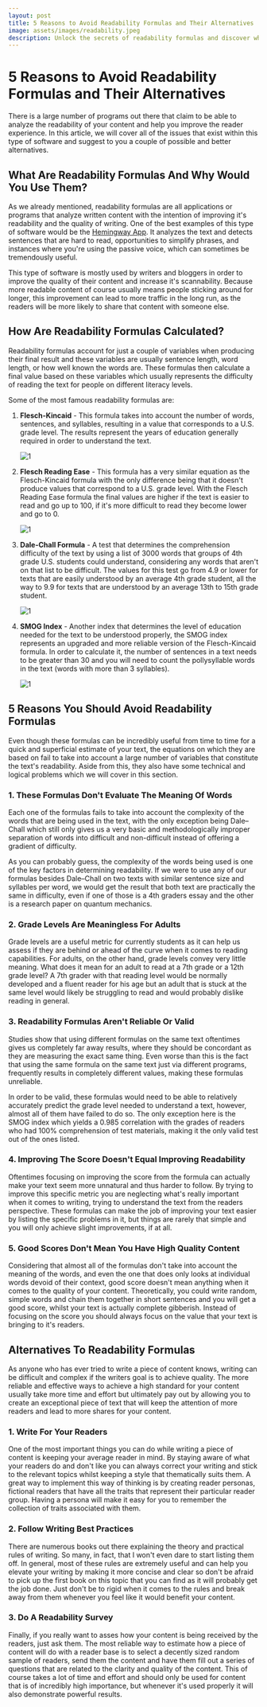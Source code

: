 ```yaml
---
layout: post
title: 5 Reasons to Avoid Readability Formulas and Their Alternatives
image: assets/images/readability.jpeg
description: Unlock the secrets of readability formulas and discover why they might not be the best choice for improving your content. Learn about reliable alternatives in our expert-written article.
---
```


# 5 Reasons to Avoid Readability Formulas and Their Alternatives

There is a large number of programs out there that claim to be able to analyze the readability of your content and help you improve the reader experience. In this article, we will cover all of the issues that exist within this type of software and suggest to you a couple of possible and better alternatives.

## What Are Readability Formulas And Why Would You Use Them?

As we already mentioned, readability formulas are all applications or programs that analyze written content with the intention of improving it's readability and the quality of writing. One of the best examples of this type of software would be the [Hemingway App](https://hemingwayapp.com/). It analyzes the text and detects sentences that are hard to read, opportunities to simplify phrases, and instances where you're using the passive voice, which can sometimes be tremendously useful.

This type of software is mostly used by writers and bloggers in order to improve the quality of their content and increase it's scannability. Because more readable content of course usually means people sticking around for longer, this improvement can lead to more traffic in the long run, as the readers will be more likely to share that content with someone else.

## How Are Readability Formulas Calculated?

Readability formulas account for just a couple of variables when producing their final result and these variables are usually sentence length, word length, or how well known the words are. These formulas then calculate a final value based on these variables which usually represents the difficulty of reading the text for people on different literacy levels.

Some of the most famous readability formulas are:

1. **Flesch-Kincaid** - This formula takes into account the number of words, sentences, and syllables, resulting in a value that corresponds to a U.S. grade level. The results represent the years of education generally required in order to understand the text.

    ![1](https://wikimedia.org/api/rest_v1/media/math/render/svg/bd4916e193d2f96fa3b74ee258aaa6fe242e110e)

2. **Flesch Reading Ease** - This formula has a very similar equation as the Flesch-Kincaid formula with the only difference being that it doesn't produce values that correspond to a U.S. grade level. With the Flesch Reading Ease formula the final values are higher if the text is easier to read and go up to 100, if it's more difficult to read they become lower and go to 0.

    ![1](https://wikimedia.org/api/rest_v1/media/math/render/svg/8e68f5fc959d052d1123b85758065afecc4150c3)

3. **Dale-Chall Formula** - A test that determines the comprehension difficulty of the text by using a list of 3000 words that groups of 4th grade U.S. students could understand, considering any words that aren't on that list to be difficult. The values for this test go from 4.9 or lower for texts that are easily understood by an average 4th grade student, all the way to 9.9 for texts that are understood by an average 13th to 15th grade student.

    ![1](https://wikimedia.org/api/rest_v1/media/math/render/svg/0541f1e629f0c06796c5a5babb3fac8d100a858c)

4. **SMOG Index** - Another index that determines the level of education needed for the text to be understood properly, the SMOG index represents an upgraded and more reliable version of the Flesch-Kincaid formula. In order to calculate it, the number of sentences in a text needs to be greater than 30 and you will need to count the pollysyllable words in the text (words with more than 3 syllables).

    ![1](https://wikimedia.org/api/rest_v1/media/math/render/svg/da193073ce4254e54b077fbf56e418b14b50b9cd)

## 5 Reasons You Should Avoid Readability Formulas

Even though these formulas can be incredibly useful from time to time for a quick and superficial estimate of your text, the equations on which they are based on fail to take into account a large number of variables that constitute the text's readability. Aside from this, they also have some technical and logical problems which we will cover in this section. 

### 1. These Formulas Don't Evaluate The Meaning Of Words

Each one of the formulas fails to take into account the complexity of the words that are being used in the text, with the only exception being Dale–Chall which still only gives us a very basic and methodologically improper separation of words into difficult and non-difficult instead of offering a gradient of difficulty. 

As you can probably guess, the complexity of the words being used is one of the key factors in determining readability. If we were to use any of our formulas besides Dale–Chall on two texts with similar sentence size and syllables per word, we would get the result that both text are practically the same in difficulty, even if one of those is a 4th graders essay and the other is a research paper on quantum mechanics.

### 2. Grade Levels Are Meaningless For Adults

Grade levels are a useful metric for currently students as it can help us assess if they are behind or ahead of the curve when it comes to reading capabilities. For adults, on the other hand, grade levels convey very little meaning. What does it mean for an adult to read at a 7th grade or a 12th grade level? A 7th grader with that reading level would be normally developed and a fluent reader for his age but an adult that is stuck at the same level would likely be struggling to read and would probably dislike reading in general.

### 3. Readability Formulas Aren't Reliable Or Valid

Studies show that using different formulas on the same text oftentimes gives us completely far away results, where they should be concordant as they are measuring the exact same thing. Even worse than this is the fact that using the same formula on the same text just via different programs, frequently results in completely different values, making these formulas unreliable.

In order to be valid, these formulas would need to be able to relatively accurately predict the grade level needed to understand a text, however, almost all of them have failed to do so. The only exception here is the SMOG index which yields a 0.985 correlation with the grades of readers who had 100% comprehension of test materials, making it the only valid test out of the ones listed.

### 4. Improving The Score Doesn't Equal Improving Readability

Oftentimes focusing on improving the score from the formula can actually make your text seem more unnatural and thus harder to follow. By trying to improve this specific metric you are neglecting what's really important when it comes to writing, trying to understand the text from the readers perspective. These formulas can make the job of improving your text easier by listing the specific problems in it, but things are rarely that simple and you will only achieve slight improvements, if at all.

### 5. Good Scores Don't Mean You Have High Quality Content

Considering that almost all of the formulas don't take into account the meaning of the words, and even the one that does only looks at individual words devoid of their context, good score doesn't mean anything when it comes to the quality of your content. Theoretically, you could write random, simple words and chain them together in short sentences and you will get a good score, whilst your text is actually complete gibberish. Instead of focusing on the score you should always focus on the value that your text is bringing to it's readers.


## Alternatives To Readability Formulas

As anyone who has ever tried to write a piece of content knows, writing can be difficult and complex if the writers goal is to achieve quality. The more reliable and effective ways to achieve a high standard for your content usually take more time and effort but ultimately pay out by allowing you to create an exceptional piece of text that will keep the attention of more readers and lead to more shares for your content.

### 1. Write For Your Readers

One of the most important things you can do while writing a piece of content is keeping your average reader in mind. By staying aware of what your readers do and don't like you can always correct your writing and stick to the relevant topics whilst keeping a style that thematically suits them. A great way to implement this way of thinking is by creating reader personas, fictional readers that have all the traits that represent their particular reader group. Having a persona will make it easy for you to remember the collection of traits associated with them. 

### 2. Follow Writing Best Practices

There are numerous books out there explaining the theory and practical rules of writing. So many, in fact, that I won't even dare to start listing them off. In general, most of these rules are extremely useful and can help you elevate your writing by making it more concise and clear so don't be afraid to pick up the first book on this topic that you can find as it will probably get the job done. Just don't be to rigid when it comes to the rules and break away from them whenever you feel like it would benefit your content.

### 3. Do A Readability Survey

Finally, if you really want to asses how your content is being received by the readers, just ask them. The most reliable way to estimate how a piece of content will do with a reader base is to select a decently sized random sample of readers, send them the content and have them fill out a series of questions that are related to the clarity and quality of the content. This of course takes a lot of time and effort and should only be used for content that is of incredibly high importance, but whenever it's used properly it will also demonstrate powerful results.
